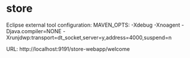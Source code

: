 store
=====

Eclipse external tool configuration:
  MAVEN_OPTS: -Xdebug -Xnoagent -Djava.compiler=NONE -Xrunjdwp:transport=dt_socket,server=y,address=4000,suspend=n

URL: http://localhost:9191/store-webapp/welcome

